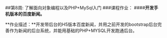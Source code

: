 ##第8周: 了解面向对象编程以及PHP+MySql入门
###课程作业：
####**开发手机版本的百度新闻。**

  **作业描述：**开发带后台的H5版本百度新闻，并用之前开发的bootstrap后台完善作为新闻的后台系统，并能用基础的PHP+MYSQL开发跑通后台。
